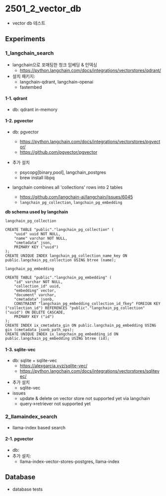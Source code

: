 # 2501_2_vector_db
* vector db 테스트

## Experiments
### 1_langchain_search
* langchain으로 포매팅한 청크 임베딩 & 인덱싱
    * https://python.langchain.com/docs/integrations/vectorstores/qdrant/
* 설치 패키지:
    * langchain-qdrant, langchain-openai
    * fastembed
#### 1-1. qdrant
* db: qdrant in-memory

#### 1-2. pgvector
* db: pgvector
    * https://python.langchain.com/docs/integrations/vectorstores/pgvector/
    * https://github.com/pgvector/pgvector
* 추가 설치
    * psycopg[binary,pool], langchain_postgres
    * brew install libpq

* langchain combines all 'collections' rows into 2 tables
    * https://github.com/langchain-ai/langchain/issues/6045
    * `langchain_pg_collection`, `langchain_pg_embedding`

**db schema used by langchain**

`langchain_pg_collection`
```
CREATE TABLE "public"."langchain_pg_collection" (
    "uuid" uuid NOT NULL,
    "name" varchar NOT NULL,
    "cmetadata" json,
    PRIMARY KEY ("uuid")
);
CREATE UNIQUE INDEX langchain_pg_collection_name_key ON public.langchain_pg_collection USING btree (name);
```

`langchain_pg_embedding`
```
CREATE TABLE "public"."langchain_pg_embedding" (
    "id" varchar NOT NULL,
    "collection_id" uuid,
    "embedding" vector,
    "document" varchar,
    "cmetadata" jsonb,
    CONSTRAINT "langchain_pg_embedding_collection_id_fkey" FOREIGN KEY ("collection_id") REFERENCES "public"."langchain_pg_collection"("uuid") ON DELETE CASCADE,
    PRIMARY KEY ("id")
);
CREATE INDEX ix_cmetadata_gin ON public.langchain_pg_embedding USING gin (cmetadata jsonb_path_ops);
CREATE UNIQUE INDEX ix_langchain_pg_embedding_id ON public.langchain_pg_embedding USING btree (id);
```

#### 1-3. sqlite-vec
* db: sqlite + sqlite-vec
    * https://alexgarcia.xyz/sqlite-vec/
    * https://python.langchain.com/docs/integrations/vectorstores/sqlitevec/
* 추가 설치
    * sqlite-vec
* issues
    * update & delete on vector store not supported yet via langchain
    * query->retriever not supported yet


### 2_llamaindex_search
* llama-index based search

#### 2-1. pgvector
* db:
* 추가 설치:
    * llama-index-vector-stores-postgres, llama-index


## Database
* database tests